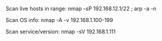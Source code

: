 Scan live hosts in range:
    nmap -sP 192.168.12.1/22 ; arp -a -n

Scan OS info:
    nmap -A -v 192.168.1.100-199

Scan service/version:
    nmap -sV 192.168.1.111
